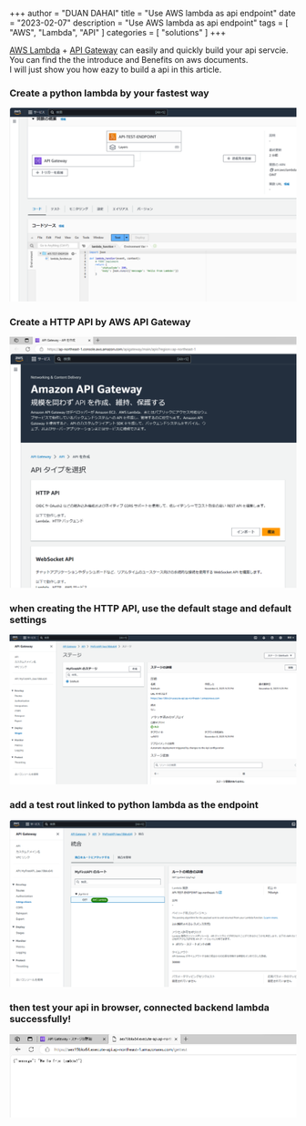 +++
author = "DUAN DAHAI"
title = "Use AWS lambda as api endpoint"
date = "2023-02-07"
description = "Use AWS lambda as api endpoint"
tags = [
    "AWS",
    "Lambda",
    "API"
]
categories = [
    "solutions"
]
+++

[AWS Lambda](https://docs.aws.amazon.com/lambda/latest/dg/welcome.html) + [API Gateway](https://docs.aws.amazon.com/apigateway/latest/developerguide/welcome.html) can easily and quickly build your api servcie.   
You can find the the introduce and Benefits on aws documents.   
I will just show you how eazy to build a api in this article.


### Create a python lambda by your fastest way
![1-lamda](1-lamda.png)

### Create a HTTP API by AWS API Gateway
![2-API](2-API.png)

### when creating the HTTP API, use the default stage and default settings
![3-stage](3-stage.png)

### add a test rout linked to python lambda as the endpoint
![4-rout](4-rout.png)

### then test your api in browser, connected backend lambda successfully!
![5-test](5-test.png)